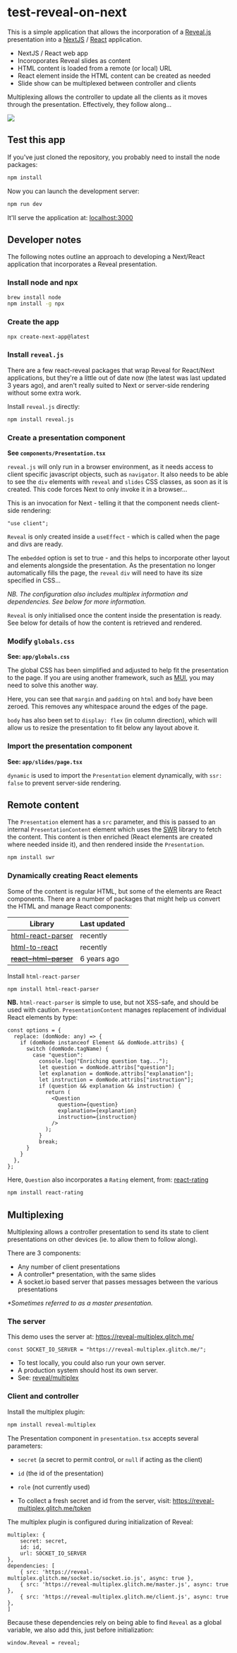 # test-reveal-on-next

This is a simple application that allows the incorporation of a [Reveal.js](https://revealjs.com/) presentation into a [NextJS](https://nextjs.org/) / [React](https://react.dev/) application.

- NextJS / React web app
- Incoroporates Reveal slides as content
- HTML content is loaded from a remote (or local) URL
- React element inside the HTML content can be created as needed
- Slide show can be multiplexed between controller and clients

Multiplexing allows the controller to update all the clients as it moves through the presentation. Effectively, they follow along...

![](docs/images/multiplexing-slides-1-and-2.gif)

## Test this app

If you've just cloned the repository, you probably need to install the node packages:

```bash
npm install
```

Now you can launch the development server:

```bash
npm run dev
```

It'll serve the application at: [localhost:3000](http://localhost:3000)

## Developer notes

The following notes outline an approach to developing a Next/React application that incorporates a Reveal presentation.

### Install node and npx

```bash
brew install node
npm install -g npx
```

### Create the app

```bash
npx create-next-app@latest
```

### Install `reveal.js`

There are a few react-reveal packages that wrap Reveal for React/Next applications, but they're a little out of date now (the latest was last updated 3 years ago), and aren't really suited to Next or server-side rendering without some extra work.

Install `reveal.js` directly:

```bash
npm install reveal.js
```

### Create a presentation component

**See `components/Presentation.tsx`**

`reveal.js` will only run in a browser environment, as it needs access to client specific javascript objects, such as `navigator`. It also needs to be able to see the `div` elements with `reveal` and `slides` CSS classes, as soon as it is created. This code forces Next to only invoke it in a browser...

This is an invocation for Next - telling it that the component needs client-side rendering:

```tsx
"use client";
```

`Reveal` is only created inside a `useEffect` - which is called when the page and divs are ready.

The `embedded` option is set to true - and this helps to incorporate other layout and elements alongside the presentation. As the presentation no longer automatically fills the page, the `reveal` `div` will need to have its size specified in CSS...

_NB. The configuration also includes multiplex information and dependencies. See below for more information._

`Reveal` is only initialised once the content inside the presentation is ready. See below for details of how the content is retrieved and rendered.

### Modify `globals.css`

**See: `app/globals.css`**

The global CSS has been simplified and adjusted to help fit the presentation to the page. If you are using another framework, such as [MUI](https://mui.com/), you may need to solve this another way.

Here, you can see that `margin` and `padding` on `html` and `body` have been zeroed. This removes any whitespace around the edges of the page.

`body` has also been set to `display: flex` (in column direction), which will allow us to resize the presentation to fit below any layout above it.

### Import the presentation component

**See: `app/slides/page.tsx`**

`dynamic` is used to import the `Presentation` element dynamically, with `ssr: false` to prevent server-side rendering.

## Remote content

The `Presentation` element has a `src` parameter, and this is passed to an internal `PresentationContent` element which uses the [SWR](https://swr.vercel.app/) library to fetch the content. This content is then enriched (React elements are created where needed inside it), and then rendered inside the `Presentation`.

```bash
npm install swr
```

### Dynamically creating React elements

Some of the content is regular HTML, but some of the elements are React components. There are a number of packages that might help us convert the HTML and manage React components:

| Library                                                                  | Last updated |
| ------------------------------------------------------------------------ | ------------ |
| [html-react-parser](https://www.npmjs.com/package/html-react-parser)     | recently     |
| [html-to-react](https://www.npmjs.com/package/html-to-react)             | recently     |
| ~~[react-html-parser](https://www.npmjs.com/package/react-html-parser)~~ | 6 years ago  |

Install `html-react-parser`

```bash
npm install html-react-parser
```

**NB.** `html-react-parser` is simple to use, but not XSS-safe, and should be used with caution. `PresentationContent` manages replacement of individual React elements by type:

```tsx
const options = {
  replace: (domNode: any) => {
    if (domNode instanceof Element && domNode.attribs) {
      switch (domNode.tagName) {
        case "question":
          console.log("Enriching question tag...");
          let question = domNode.attribs["question"];
          let explanation = domNode.attribs["explanation"];
          let instruction = domNode.attribs["instruction"];
          if (question && explanation && instruction) {
            return (
              <Question
                question={question}
                explanation={explanation}
                instruction={instruction}
              />
            );
          }
          break;
      }
    }
  },
};
```

Here, `Question` also incorporates a `Rating` element, from: [react-rating](https://www.npmjs.com/package/react-rating)

```bash
npm install react-rating
```

## Multiplexing

Multiplexing allows a controller presentation to send its state to client presentations on other devices (ie. to allow them to follow along).

There are 3 components:

- Any number of client presentations
- A controller\* presentation, with the same slides
- A socket.io based server that passes messages between the various presentations

_\*Sometimes referred to as a master presentation._

### The server

This demo uses the server at: https://reveal-multiplex.glitch.me/

```tsx
const SOCKET_IO_SERVER = "https://reveal-multiplex.glitch.me/";
```

- To test locally, you could also run your own server.
- A production system should host its own server.
- See: [reveal/multiplex](https://github.com/reveal/multiplex)

### Client and controller

Install the multiplex plugin:

```bash
npm install reveal-multiplex
```

The Presentation component in `presentation.tsx` accepts several parameters:

- `secret` (a secret to permit control, or `null` if acting as the client)
- `id` (the id of the presentation)
- `role` (not currently used)

- To collect a fresh secret and id from the server, visit: https://reveal-multiplex.glitch.me/token

The multiplex plugin is configured during initialization of Reveal:

```tsx
multiplex: {
    secret: secret,
    id: id,
    url: SOCKET_IO_SERVER
},
dependencies: [
    { src: 'https://reveal-multiplex.glitch.me/socket.io/socket.io.js', async: true },
    { src: 'https://reveal-multiplex.glitch.me/master.js', async: true },
    { src: 'https://reveal-multiplex.glitch.me/client.js', async: true },
]
```

Because these dependencies rely on being able to find `Reveal` as a global variable, we also add this, just before initialization:

```tsx
window.Reveal = reveal;
```
